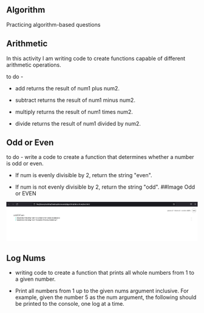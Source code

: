 ## Algorithm
Practicing algorithm-based questions 
## Arithmetic

In this activity I am writing code to create functions capable of different arithmetic operations.

to do -
- add returns the result of num1 plus num2.


- subtract returns the result of num1 minus num2.


- multiply returns the result of num1 times num2.


- divide returns the result of num1 divided by num2.

## Odd or Even

to do -
write a  code to create a function that determines whether a number is odd or even.

- If num is evenly divisible by 2, return the string "even".


- If num is not evenly divisible by 2, return the string "odd".
##Image Odd or EVEN

![alt text](https://github.com/AryaKris/Algorithm/blob/main/Odd%20or%20Even/test/Screen%20Shot%202021-11-28%20at%2023.32.20.png)

## Log Nums

- writing code to create a function that prints all whole numbers from 1 to a given number.

- Print all numbers from 1 up to the given nums argument inclusive. For example, given the number 5 as the num argument, the following should be printed to the console, one log at a time.






